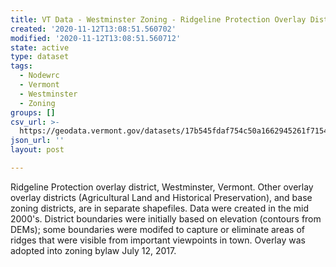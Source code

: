 ```yaml
---
title: VT Data - Westminster Zoning - Ridgeline Protection Overlay District
created: '2020-11-12T13:08:51.560702'
modified: '2020-11-12T13:08:51.560712'
state: active
type: dataset
tags:
  - Nodewrc
  - Vermont
  - Westminster
  - Zoning
groups: []
csv_url: >-
  https://geodata.vermont.gov/datasets/17b545fdaf754c50a1662945261f7154_0.csv?outSR=%7B%22latestWkid%22%3A3857%2C%22wkid%22%3A102100%7D
json_url: ''
layout: post

---
```

<div style='text-align:Left;'><div><div><p><span>Ridgeline Protection overlay district, Westminster, Vermont. Other overlay overlay districts (Agricultural Land and Historical Preservation), and base zoning districts, are in separate shapefiles. Data were created in the mid 2000's. District boundaries were initially based on elevation (contours from DEMs); some boundaries were modifed to capture or eliminate areas of ridges that were visible from important viewpoints in town. Overlay was adopted into zoning bylaw July 12, 2017.</span></p></div></div></div>
